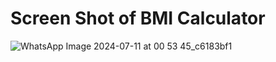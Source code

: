 # Screen Shot of BMI Calculator

![WhatsApp Image 2024-07-11 at 00 53 45_c6183bf1](https://github.com/ali9463/BMI-Calculator/assets/125659351/63fc9f70-c329-4cb5-852e-b3d7a4b7b68e)
